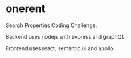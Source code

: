 # onerent
Search Properties Coding Challenge.

Backend uses nodejs with express and graphQL

Frontend uses react, semantic ui and apollo
